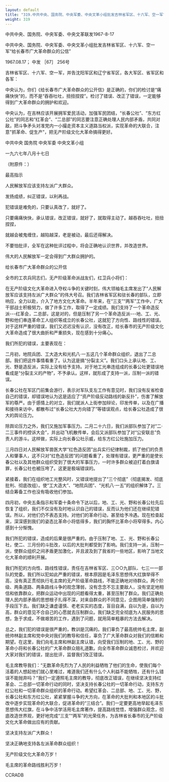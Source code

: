 ```yaml
---
layout: default
title: "319.中共中央、国务院、中央军委、中央文革小组批发吉林省军区、十六军、空一军“给长春市广大革命群众的公开信”"
weight: 319
---
```


中共中央、国务院、中央军委、中央文革联发1967-8-17

中共中央、国务院、中央军委、中央文革小组批发吉林省军区、十六军、空一军“给长春市广大革命群众的公信”

1967.08.17； 中发 ［67］ 256号

吉林省军区、十六军、空一军，并告沈阳军区和辽宁省军区，各大军区、省军区和各军：

中央认为，你们《给长春市广大革命群众的公开信》是正确的，你们的检讨是“痛痛快快”的，而不是“吞吞吐吐，扭扭捏捏”。检讨了错误、改正了错误，一定能够得到广大革命群众的拥护和欢迎。

中央认为，在吉林应该开展拥军爱民活动，加强军民团结，“长春公社”、“东方红公社”的同志和“红革会”、“二总部”的同志要注意正确处理人民内部矛盾，共同对敌，把斗争矛头对准党内一小撮走资本主义道路当权派，实现革命的大联合，注意"抓革命、促生产”，把无产阶级文化大革命搞得更好。

中共中央  国务院  中央军委  中央文革小组

一九六七年八月十七日

（附原件：）

最高指示

人民解放军应该支持左派广大群众。

发扬成绩，纠正错误，以利再战。

犯错误是难免的，只要认真改了，就好了。

只要痛痛快快，承认错误，改正错误，就好了，就取得主动了。越吞吞吐吐，扭扭捏捏，

就越会被鬼缠住，越陷越深，老是被动，最后还得解决。

不要怕批评，全军在这种批评过程中，将会正确地认识世界，并改造世界。

伟大的人民解放军一定会得到广大群众拥护的。

给长春市广大革命群众的公开信

全市的工农兵同志们，无产阶级革命派战友们，红卫兵小将们：

在无产阶级文化大革命进入夺权斗争的关键时刻，伟大领袖毛主席发出了“人民解放军应该支持左派广大群众”的伟大号召。我们吉林省军区和驻长春的部队，立即响应，全力以赴，介入了地方文化大革命。半年来，在“三支”“两军”工作中，广大干部战士积极努力，做了许多工作，取得了一定成绩。我们支持了一个革命造反派---红革会，二总部，这是对的，但是压制了另一个革命造反派---地、工、光、野和他们串连革命工人组织等成立的长春公社，这就犯了方向性、路线性的错误。对于这样严重的错误，我们又迟迟没有认识，没有改正，给长春市的无产阶级文化大革命造成了很大曲折和严重损失，现在感到十分痛心。

我们所犯的错误，主要表现在：

二月初，地院兵团、工大造大和光机八·一五这几个革命群众组织，退出了二总部。我们把这件事情看重了。认为这是搞“分裂主义”。我们口头上承认地、工、光、野是造反派，实际上没有给予支持。对于地工光串连组成的长春公社更错误地看成是“分裂主义的产物”，不予承认。这样，就形成了支持一派，压制一派的错误。

长春公社在军区门前集会游行，表示对军队支左工作有意见时，我们没有反省检查自己的错误，却错误地认为这是适应了“资产阶级反动路线的新反扑”，伤害了解放军的尊严。由于感情上的对立，我们就派人上街参加辩论，印发传单，以及在广播和接待来访中，都散布过“长春公社大方向错了”等错误观点，给长春公社造成了很大的舆论压力。

除舆论压力之外，我们又施加军事压力。二月二十六日，我们派部队参加了对“二·二三事件的控诉大会”，并出动飞机散传单，会后又派部队参加了对“公安联总”负责人的游斗。这样做，实际上向长春公社示威，给东方红公社施加压力。

三月四日对人民解放军兽医大学“红色造反团”出兵实行纪律制裁，抓了他们的负责人和肇事人，这不只对“红色造反团”的问题看重了，处理有错误，更严重的是使长春公社以及其他群众组织受到了很大的军事压力，一时许多群众被迫打着白旗请罪，长春公社也被压垮了。这更是极端错误的。

紧接着，我们在组织地工光整风时，又错误地提出了“三个彻底”（彻底揭发、彻底批判、彻底改组）。使“工大造大”、“地院兵团”、“光机八·一五”的组织解体了。三结合筹备工作也没有吸收他们参加。

四月初，中央五条指示和军委十条命令下达以后，地、工、光、野和长春公社先后恢复了组织，我们不仅没有及时地认识自己的错误，反而认为他们还在继续犯错误。所以，对他们仍不表态支持。对他们的革命行动，甚至给予冷遇。现在检查起来，深深感到我们的姿态比革命小将低得多，我们的胸怀比革命小将窄得多。内心感到十分惭愧。

我们所犯的错误，造成的后果是很严重的。由于压制了地、工、光、野和长春公社，使二、三月份的斗批改，以后的大批判都受到了影响。我们支持一派，压制一派，使群众组织之间矛盾更加激化，并且波及到了我省的一些地区，影响了当地文化大革命的顺利开展。

我们所犯的方向性、路线性错误，责任在吉林省军区、三○○九部队、七三一一部队的党委。我们所以犯如此严重的错误，根本原因是毛泽东思想伟大红旗举得不高，没有真正贯彻执行毛主席的无产阶级革命路线，不能正确地对待群众。两个阶级、两条道路、两条路线斗争的观念薄弱，没有念念不忘主要敌人，没有坚定地相信和依靠群众，把群众运动中出现的问题看得太重，甚至压制了群众。我们正确处理人民内部矛盾的思想根子扎得不深，对来自群众的不同意见，企图用简单强制的手段压下去。我们缺乏谦虚谨慎、老老实实的态度，盲目自满，自以为是，自以为高，群众的意见不合自己的心愿就去压制群众。我们缺乏完全彻底为人民服务的思想，急于求成，不做艰苦的工作，遇到了问题，就用简单粗暴的方法去解决。

总之，我们犯的错误是很严重的，教训是沉痛的。我们辜负了最高统帅毛主席，副统帅林副主席和党中央对我们的教导和信任，辜负了广大革命群众对我们的信赖和期望。在这里，我们向毛主席和林副主席认错，向受我们压制的地、工、光、野的革命小将和长春公社的广大革命群众赔礼道歉。向全市革命群众诚恳检讨，并欢迎大家对我们的错误，提出批评，监督我们改正错误。

毛主席教导我们：“无数革命先烈为了人民的利益牺牲了他们的生命，使我们每个活着的人想起他们就心里难过，难道我们还有什么个人利益不能牺牲，还有什么错误不能抛弃吗？”我们一定遵照毛主席的教导，彻底改正错误，在继续坚决支持红革会、二总部一切革命行动的同时，坚决支持长春公社的一切革命行动，支持东方红公社和一切革命群众组织的革命行动。希望红革会、二总部、地、工、光、野，长春公社和东方红公社，紧紧掌握斗争的大方向，在革命的大批判和本地区的斗批改中逐步实现革命的大联合，促进革命的“三结合”。我们一定要更高地举起毛泽东思想伟大红旗，在斗争中活学活用毛主席著作，提高路线觉悟，增强群众观念，彻底改造世界观，更好地完成“三支”“两军”的光荣任务，为吉林省长春市的无产阶级文化大革命做出应有的贡献。

坚决支持左派广大群众！

坚决正确地支持各左派革命群众组织！

无产阶级文化大革命万岁！

毛主席的革命路线胜利万岁！

CCRADB

